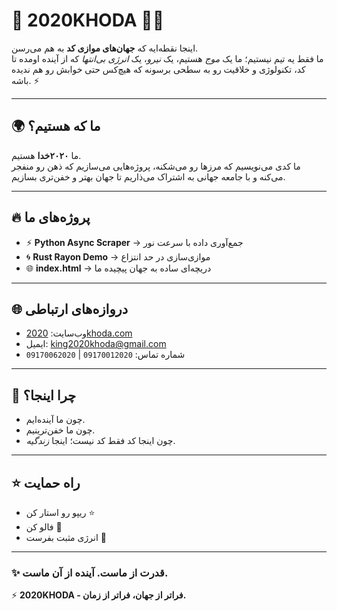 # 🌌 2020KHODA 🚀✨

اینجا نقطه‌ایه که **جهان‌های موازی کد** به هم می‌رسن.  
ما فقط یه تیم نیستیم؛ ما یک *موج* هستیم، یک *نیرو*، یک *انرژی بی‌انتها* که از آینده اومده تا کد، تکنولوژی و خلاقیت رو به سطحی برسونه که هیچ‌کس حتی خوابش رو هم ندیده باشه. ⚡️

---

## 🌍 ما که هستیم؟
ما **۲٠۲٠خدا** هستیم.  
ما کدی می‌نویسیم که مرزها رو می‌شکنه، پروژه‌هایی می‌سازیم که ذهن رو منفجر می‌کنه و با جامعه جهانی به اشتراک می‌ذاریم تا جهان بهتر و خفن‌تری بسازیم.  

---

## 🔥 پروژه‌های ما
- ⚡️ **Python Async Scraper** → جمع‌آوری داده با سرعت نور  
- 🌀 **Rust Rayon Demo** → موازی‌سازی در حد انتزاع  
- 🌐 **index.html** → دریچه‌ای ساده به جهان پیچیده ما  

---

## 🌐 دروازه‌های ارتباطی
- وب‌سایت: [2020khoda.com](http://2020khoda.com)  
- ایمیل: [king2020khoda@gmail.com](mailto:king2020khoda@gmail.com)  
- شماره تماس: `09170012020` | `09170062020`  

---

## 💎 چرا اینجا؟
- چون ما آینده‌ایم.  
- چون ما خفن‌ترینیم.  
- چون اینجا کد فقط کد نیست؛ اینجا *زندگیه*.  

---

## ⭐ راه حمایت
- ریپو رو استار کن ⭐  
- فالو کن 🚀  
- انرژی مثبت بفرست 🌌  

---

### ✨ قدرت از ماست. آینده از آن ماست.  
⚡️ **2020KHODA - فراتر از جهان، فراتر از زمان.**

